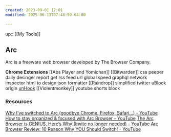 ```yaml
---
created: 2023-09-01 17:01
modified: 2025-06-13T07:48:59-04:00

---
```

up::  [[My Tools]]

## Arc

Arc is a freeware web browser developed by The Browser Company.


**Chrome Extensions**
[[Abs Player and Yomichan]]
[[Bitwarden]]
css peeper
daily desinger report
get rss feed url
global speed
graphql network inspector
html to design
json formatter
[[Raindrop]]
simplified twitter
uBlock origin
[unHook](https://chromewebstore.google.com/detail/unhook-remove-youtube-rec/khncfooichmfjbepaaaebmommgaepoid?hl=en)
[[Violentmonkey]]
youtube shorts block


### Resources
[Why I’ve switched to Arc (goodbye Chrome, Firefox, Safari…) - YouTube](https://www.youtube.com/watch?v=KIzr2YTY47Y)
[How to stay organized & focused with Arc Browser - YouTube](https://www.youtube.com/watch?v=53aEnT53f3Q)
[The Arc Browser is GENIUS, Here’s Why (Invite no longer needed) - YouTube](https://www.youtube.com/watch?v=fcWuhUQreXs)
[Arc Browser Review: 10 Reason Why YOU Should Switch! - YouTube](https://www.youtube.com/watch?v=I1MRsFRESbY)
